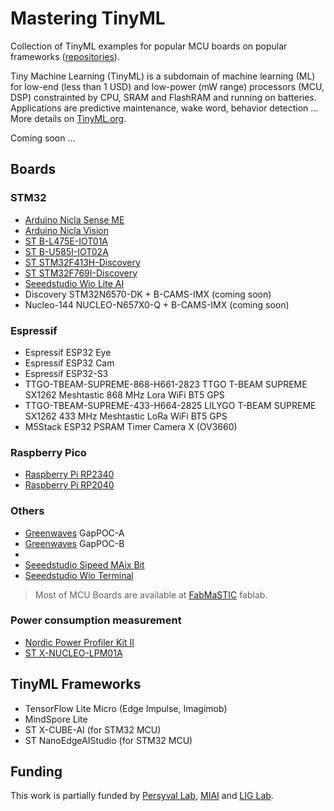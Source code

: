 # Mastering TinyML

Collection of TinyML examples for popular MCU boards on popular frameworks ([repositories](https://github.com/orgs/mastering-tinyml/repositories)).

Tiny Machine Learning (TinyML) is a subdomain of machine learning (ML) for low-end (less than 1 USD) and low-power (mW range) processors (MCU, DSP) constrainted by CPU, SRAM and FlashRAM and running on batteries. Applications are predictive maintenance, wake word, behavior detection ... More details on [TinyML.org](https://www.tinyml.org/about/).

Coming soon ...

## Boards

### STM32

* [Arduino Nicla Sense ME](https://store.arduino.cc/en-fr/products/nicla-sense-me)
* [Arduino Nicla Vision](https://store.arduino.cc/en-fr/products/nicla-vision)
* [ST B-L475E-IOT01A](https://www.st.com/en/evaluation-tools/b-l475e-iot01a.html)
* [ST B-U585I-IOT02A](https://estore.st.com/en/b-u585i-iot02a-cpn.html)
* [ST STM32F413H-Discovery](https://www.st.com/en/evaluation-tools/32f413hdiscovery.html)
* [ST STM32F769I-Discovery](https://www.st.com/en/evaluation-tools/32f769idiscovery.html)
* [Seeedstudio Wio Lite AI](https://www.seeedstudio.com/Wio-Lite-AI-p-5119.html)
* Discovery STM32N6570-DK + B-CAMS-IMX (coming soon)
* Nucleo-144 NUCLEO-N657X0-Q + B-CAMS-IMX (coming soon)

### Espressif

* Espressif ESP32 Eye
* Espressif ESP32 Cam
* Espressif ESP32-S3
* TTGO-TBEAM-SUPREME-868-H661-2823	TTGO T-BEAM SUPREME SX1262 Meshtastic 868 MHz Lora WiFi BT5 GPS
* TTGO-TBEAM-SUPREME-433-H664-2825	LILYGO T-BEAM SUPREME SX1262 433 MHz Meshtastic LoRa WiFi BT5 GPS
* M5Stack ESP32 PSRAM Timer Camera X (OV3660)

### Raspberry Pico

* [Raspberry Pi RP2340](https://www.raspberrypi.com/documentation/microcontrollers/silicon.html)
* [Raspberry Pi RP2040](https://www.raspberrypi.com/documentation/microcontrollers/silicon.html)

### Others
* [Greenwaves](https://greenwaves-technologies.com/) GapPOC-A 
* [Greenwaves](https://greenwaves-technologies.com/) GapPOC-B
* 
* [Seeedstudio Sipeed MAix Bit](https://www.seeedstudio.com/Sipeed-MAix-BiT-for-RISC-V-AI-IoT-p-2872.html)
* [Seeedstudio Wio Terminal](https://wiki.seeedstudio.com/Wio-Terminal-Getting-Started/)

> Most of MCU Boards are available at [FabMaSTIC](https://fabmastic.imag.fr/) fablab.

### Power consumption measurement

* [Nordic Power Profiler Kit II](https://github.com/CampusIoT/tutorial/tree/master/nrf-ppk2#readme)
* [ST X-NUCLEO-LPM01A](https://github.com/CampusIoT/tutorial/tree/master/x-nucleo-lpm01a)

## TinyML Frameworks
* TensorFlow Lite Micro (Edge Impulse, Imagimob)
* MindSpore Lite
* ST X-CUBE-AI (for STM32 MCU)
* ST NanoEdgeAIStudio (for STM32 MCU)

## Funding

This work is partially funded by [Persyval Lab](https://persyval-lab.org/), [MIAI](https://miai.univ-grenoble-alpes.fr/) and [LIG Lab](https://www.liglab.fr/).

